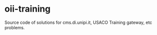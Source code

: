 oii-training
============

Source code of solutions for cms.di.unipi.it, USACO Training gateway, etc problems.
